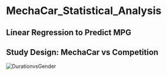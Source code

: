 # MechaCar_Statistical_Analysis

## Linear Regression to Predict MPG

## Study Design: MechaCar vs Competition

![DurationvsGender](Resources/DurationvsGender.PNG)
